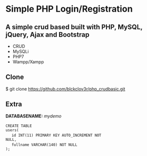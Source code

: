 # Simple PHP Login/Registration
## A simple crud based built with PHP, MySQL, jQuery, Ajax and Bootstrap

* CRUD
* MySQLi
* PHP7
* Wampp/Xampp

## Clone
$ git clone https://github.com/blckclov3r/php_crudbasic.git

## Extra
<b>DATABASENAME:</b> <i>mydemo</i><br/><br/>
<code>CREATE TABLE users(</code><br/>
&nbsp;&nbsp;&nbsp;&nbsp;&nbsp;<code>id INT(11) PRIMARY KEY AUTO_INCREMENT NOT NULL,</code><br/>
&nbsp;&nbsp;&nbsp;&nbsp;&nbsp;<code>fullname VARCHAR(140) NOT NULL</code><br/>
<code>);</code>


